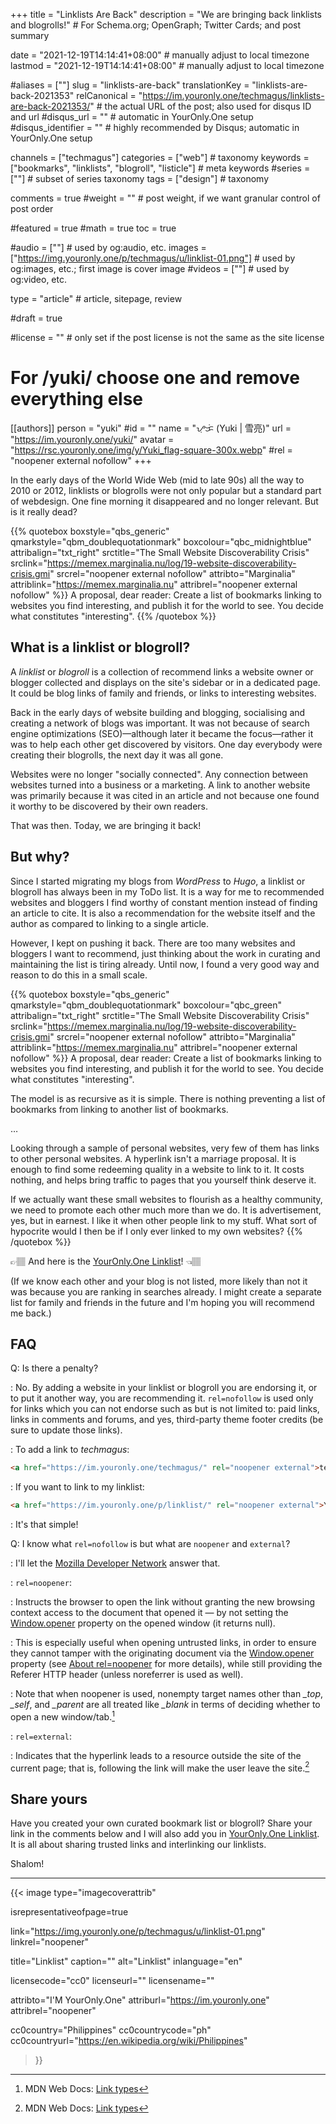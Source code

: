 +++
title = "Linklists Are Back"
description = "We are bringing back linklists and blogrolls!"                                                    # For Schema.org; OpenGraph; Twitter Cards; and post summary

date = "2021-12-19T14:14:41+08:00"                                        # manually adjust to local timezone
lastmod = "2021-12-19T14:14:41+08:00"                                        # manually adjust to local timezone

#aliases = [""]
slug = "linklists-are-back"
translationKey = "linklists-are-back-2021353"
relCanonical = "https://im.youronly.one/techmagus/linklists-are-back-2021353/"                                                   # the actual URL of the post; also used for disqus ID and url
#disqus_url = ""                                                    # automatic in YourOnly.One setup
#disqus_identifier = ""                                             # highly recommended by Disqus; automatic in YourOnly.One setup

channels = ["techmagus"]
categories = ["web"]                                                   # taxonomy
keywords = ["bookmarks", "linklists", "blogroll", "listicle"]                                                     # meta keywords
#series = [""]                                                       # subset of series taxonomy
tags = ["design"]                                                         # taxonomy

comments = true
#weight = ""                                                        # post weight, if we want granular control of post order

#featured = true
#math = true
toc = true

#audio = [""]                                                        # used by og:audio, etc.
images = ["https://img.youronly.one/p/techmagus/u/linklist-01.png"]                                                       # used by og:images, etc.; first image is cover image
#videos = [""]                                                       # used by og:video, etc.

type = "article"                                                           # article, sitepage, review

#draft = true

#license = ""                                                       # only set if the post license is not the same as the site license

# For /yuki/ choose one and remove everything else
[[authors]]
  person = "yuki"
  #id = ""
  name = "ᜌᜓᜃᜒ (Yuki | 雪亮)"
  url = "https://im.youronly.one/yuki/"
  avatar = "https://rsc.youronly.one/img/y/Yuki_flag-square-300x.webp"
  #rel = "noopener external nofollow"
+++

In the early days of the World Wide Web (mid to late 90s) all the way to 2010 or 2012, linklists or blogrolls were not only popular but a standard part of webdesign. One fine morning it disappeared and no longer relevant. But is it really dead?

<!--more-->

{{% quotebox boxstyle="qbs_generic" qmarkstyle="qbm_doublequotationmark" boxcolour="qbc_midnightblue" attribalign="txt_right" srctitle="The Small Website Discoverability Crisis" srclink="https://memex.marginalia.nu/log/19-website-discoverability-crisis.gmi" srcrel="noopener external nofollow" attribto="Marginalia" attriblink="https://memex.marginalia.nu" attribrel="noopener external nofollow" %}}
A proposal, dear reader: Create a list of bookmarks linking to websites you find interesting, and publish it for the world to see. You decide what constitutes "interesting".
{{% /quotebox %}}

## What is a linklist or blogroll?

A *linklist* or *blogroll* is a collection of recommend links a website owner or blogger collected and displays on the site's sidebar or in a dedicated page. It could be blog links of family and friends, or links to interesting websites.

Back in the early days of website building and blogging, socialising and creating a network of blogs was important. It was not because of search engine optimizations (SEO)—although later it became the focus—rather it was to help each other get discovered by visitors. One day everybody were creating their blogrolls, the next day it was all gone.

Websites were no longer "socially connected". Any connection between websites turned into a business or a marketing. A link to another website was primarily because it was cited in an article and not because one found it worthy to be discovered by their own readers.

That was then. Today, we are bringing it back!

## But why?

Since I started migrating my blogs from *WordPress* to *Hugo*, a linklist or blogroll has always been in my ToDo list. It is a way for me to recommended websites and bloggers I find worthy of constant mention instead of finding an article to cite. It is also a recommendation for the website itself and the author as compared to linking to a single article.

However, I kept on pushing it back. There are too many websites and bloggers I want to recommend, just thinking about the work in curating and maintaining the list is tiring already. Until now, I found a very good way and reason to do this in a small scale.

{{% quotebox boxstyle="qbs_generic" qmarkstyle="qbm_doublequotationmark" boxcolour="qbc_green" attribalign="txt_right" srctitle="The Small Website Discoverability Crisis" srclink="https://memex.marginalia.nu/log/19-website-discoverability-crisis.gmi" srcrel="noopener external nofollow" attribto="Marginalia" attriblink="https://memex.marginalia.nu" attribrel="noopener external nofollow" %}}
A proposal, dear reader: Create a list of bookmarks linking to websites you find interesting, and publish it for the world to see. You decide what constitutes "interesting".

The model is as recursive as it is simple. There is nothing preventing a list of bookmarks from linking to another list of bookmarks.

…

Looking through a sample of personal websites, very few of them has links to other personal websites. A hyperlink isn't a marriage proposal. It is enough to find some redeeming quality in a website to link to it. It costs nothing, and helps bring traffic to pages that you yourself think deserve it.

If we actually want these small websites to flourish as a healthy community, we need to promote each other much more than we do. It is advertisement, yes, but in earnest. I like it when other people link to my stuff. What sort of hypocrite would I then be if I only ever linked to my own websites?
{{% /quotebox %}}

<span class="unicode_emoji">👉🏽</span> And here is the [YourOnly.One Linklist](https://im.youronly.one/p/linklist/)! <span class="unicode_emoji">👈🏽</span>

(If we know each other and your blog is not listed, more likely than not it was because you are ranking in searches already. I might create a separate list for family and friends in the future and I'm hoping you will recommend me back.)

## FAQ

Q: Is there a penalty?

: No. By adding a website in your linklist or blogroll you are endorsing it, or to put it another way, you are recommending it. `rel=nofollow` is used only for links which you can not endorse such as but is not limited to: paid links, links in comments and forums, and yes, third-party theme footer credits (be sure to update those links).

: To add a link to *techmagus*:

  ```html
  <a href="https://im.youronly.one/techmagus/" rel="noopener external">techmagus</a>
  ```

: If you want to link to my linklist:

  ```html
  <a href="https://im.youronly.one/p/linklist/" rel="noopener external">YourOnly.One Linklist</a>
  ```

: It's that simple!

Q: I know what `rel=nofollow` is but what are `noopener` and `external`?

: I'll let the [Mozilla Developer Network](https://developer.mozilla.org) answer that.

: `rel=noopener`:

  : Instructs the browser to open the link without granting the new browsing context access to the document that opened it — by not setting the [Window.opener](https://developer.mozilla.org/en-US/docs/Web/API/Window/opener) property on the opened window (it returns null).

  : This is especially useful when opening untrusted links, in order to ensure they cannot tamper with the originating document via the [Window.opener](https://developer.mozilla.org/en-US/docs/Web/API/Window/opener) property (see [About rel=noopener](https://mathiasbynens.github.io/rel-noopener/) for more details), while still providing the Referer HTTP header (unless noreferrer is used as well).

  : Note that when noopener is used, nonempty target names other than *_top*, *_self*, and *_parent* are all treated like *_blank* in terms of deciding whether to open a new window/tab.[^a]

: `rel=external`:

  : Indicates that the hyperlink leads to a resource outside the site of the current page; that is, following the link will make the user leave the site.[^a]

[^a]: MDN Web Docs: [Link types](https://developer.mozilla.org/en-US/docs/Web/HTML/Link_types)

## Share yours

Have you created your own curated bookmark list or blogroll? Share your link in the comments below and I will also add you in [YourOnly.One Linklist](https://im.youronly.one/p/linklist/). It is all about sharing trusted links and interlinking our linklists.

Shalom!

---

{{< image
  type="imagecoverattrib"

  isrepresentativeofpage=true

  link="https://img.youronly.one/p/techmagus/u/linklist-01.png"
  linkrel="noopener"

  title="Linklist"
  caption=""
  alt="Linklist"
  inlanguage="en"

  licensecode="cc0"
  licenseurl=""
  licensename=""

  attribto="I'M YourOnly.One"
  attriburl="https://im.youronly.one"
  attribrel="noopener"

  cc0country="Philippines"
  cc0countrycode="ph"
  cc0countryurl="https://en.wikipedia.org/wiki/Philippines"
>}}
